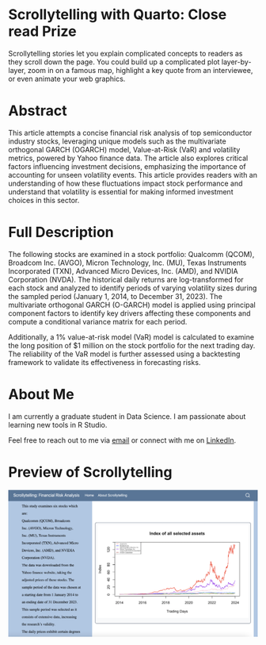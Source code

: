 # Scrollytelling with Quarto: Close read Prize

Scrollytelling stories let you explain complicated concepts to readers as they scroll down the page. You could build up a complicated plot layer-by-layer, zoom in on a famous map, highlight a key quote from an interviewee, or even animate your web graphics.

# Abstract 

This article attempts a concise financial risk analysis of top semiconductor industry stocks, leveraging unique models such as the multivariate orthogonal GARCH (OGARCH) model, Value-at-Risk (VaR) and volatility metrics, powered by Yahoo finance data. The article also explores critical factors influencing investment decisions, emphasizing the importance of accounting for unseen volatility events. This article provides readers with an understanding of how these fluctuations impact stock performance and understand that volatility is essential for making informed investment choices in this sector.

# Full Description 

The following stocks are examined in a stock portfolio: Qualcomm (QCOM), Broadcom Inc. (AVGO), Micron Technology, Inc. (MU), Texas Instruments Incorporated (TXN), Advanced Micro Devices, Inc. (AMD), and NVIDIA Corporation (NVDA). The historical daily returns are log-transformed for each stock and analyzed to identify periods of varying volatility sizes during the sampled period (January 1, 2014, to December 31, 2023). The multivariate orthogonal GARCH (O-GARCH) model is applied using principal component factors to identify key drivers affecting these components and compute a conditional variance matrix for each period.

Additionally, a 1% value-at-risk model (VaR) model is calculated to examine the long position of $1 million on the stock portfolio for the next trading day. The reliability of the VaR model is further assessed using a backtesting framework to validate its effectiveness in forecasting risks.

# About Me
I am currently a graduate student in Data Science. I am passionate about learning new tools in R Studio.

Feel free to reach out to me via [email](mailto:atomamaro@gmail.com) or connect with me on [LinkedIn](www.linkedin.com/in/erika-atoma-a71917186).

# Preview of Scrollytelling 

![preview of my scrollytellying page](https://github.com/erica-prog/erica-prog.github.io/blob/main/image/preview_scrollytelling.png)

